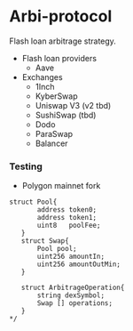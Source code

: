 # Arbi-protocol

Flash loan arbitrage strategy.

- Flash loan providers
    - Aave
- Exchanges
    - 1Inch
    - KyberSwap
    - Uniswap V3 (v2 tbd)
    - SushiSwap (tbd)
    - Dodo
    - ParaSwap
    - Balancer

### Testing
 - Polygon mainnet fork
 ````
 struct Pool{
        address token0;
        address token1;
        uint8   poolFee;
    }
    struct Swap{
        Pool pool;
        uint256 amountIn;
        uint256 amountOutMin;
    }

    struct ArbitrageOperation{
        string dexSymbol;
        Swap [] operations;
    }
 */
````